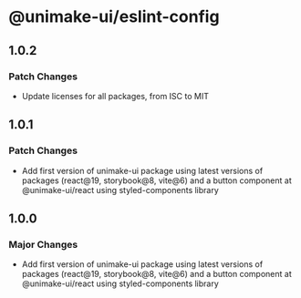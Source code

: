 # @unimake-ui/eslint-config

## 1.0.2

### Patch Changes

- Update licenses for all packages, from ISC to MIT

## 1.0.1

### Patch Changes

- Add first version of unimake-ui package using latest versions of packages (react@19, storybook@8, vite@6) and a button component at @unimake-ui/react using styled-components library

## 1.0.0

### Major Changes

- Add first version of unimake-ui package using latest versions of packages (react@19, storybook@8, vite@6) and a button component at @unimake-ui/react using styled-components library

